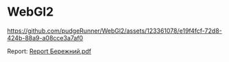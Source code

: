 # WebGl2

https://github.com/pudgeRunner/WebGl2/assets/123361078/e19f4fcf-72d8-424b-88a9-a08cce3a7af0

Report:
[Report Бережний.pdf](https://github.com/pudgeRunner/WebGl2/files/11685704/Report.pdf)
